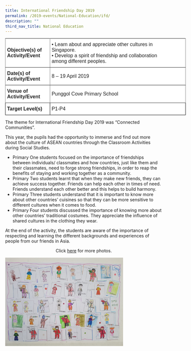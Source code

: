 ```yaml
---
title: International Friendship Day 2019
permalink: /2019-events/National-Education/ifd/
description: ""
third_nav_title: National Education
---
```

<style type="text/css">
.tg  {border-collapse:collapse;border-spacing:0;margin:0px auto;}
.tg td{border-color:black;border-style:solid;border-width:1px;font-family:Arial, sans-serif;font-size:14px;
  overflow:hidden;padding:10px 5px;word-break:normal;}
.tg th{border-color:black;border-style:solid;border-width:1px;font-family:Arial, sans-serif;font-size:14px;
  font-weight:normal;overflow:hidden;padding:10px 5px;word-break:normal;}
.tg .tg-kdpx{background-color:#FFF;border-color:inherit;color:#222;font-size:16px;text-align:left;vertical-align:middle}
.tg .tg-x4x2{background-color:#FFF;border-color:inherit;color:#222;font-size:16px;font-weight:bold;text-align:left;
  vertical-align:middle}
.tg .tg-hsqg{background-color:#FFF;font-size:16px;text-align:left;vertical-align:middle}
.tg .tg-tzfb{background-color:#FFF;font-size:16px;font-weight:bold;text-align:left;vertical-align:middle}
</style>
<table class="tg" style="undefined;table-layout: fixed; width: 579px">
<colgroup>
<col style="width: 143px">
<col style="width: 436px">
</colgroup>
<tbody>
  <tr>
    <td class="tg-x4x2">Objective(s) of Activity/Event</td>
    <td class="tg-kdpx">• Learn about and a<span style="background-color:initial">ppreciate other cultures in </span><br><span style="background-color:initial">  Singapore.</span><br>• Develop a spirit of friendship and collaboration<br>  among different peoples.</td>
  </tr>
  <tr>
    <td class="tg-x4x2">Date(s) of Activity/Event</td>
    <td class="tg-kdpx">8 – 19 April 2019</td>
  </tr>
  <tr>
    <td class="tg-x4x2">Venue of Activity/Event</td>
    <td class="tg-kdpx">Punggol Cove Primary School</td>
  </tr>
  <tr>
    <td class="tg-tzfb">Target Level(s)</td>
    <td class="tg-hsqg">P1-P4</td>
  </tr>
</tbody>
</table>


The theme for International Friendship Day 2019 was “Connected Communities”.

This year, the pupils had the opportunity to immerse and find out more about the culture of ASEAN countries through the Classroom Activities during Social Studies.

* Primary One students focused on the importance of friendships between individuals/ classmates and how countries, just like them and their classmates, need to forge strong friendships, in order to reap the benefits of staying and working together as a community.
* Primary Two students learnt that when they make new friends, they can achieve success together. Friends can help each other in times of need. Friends understand each other better and this helps to build harmony.
* Primary Three students understand that it is important to know more about other countries’ cuisines so that they can be more sensitive to different cultures when it comes to food.
* Primary Four students discussed the importance of knowing more about other countries’ traditional costumes. They appreciate the influence of shared cultures in the clothing they wear.

At the end of the activity, the students are aware of the importance of respecting and learning the different backgrounds and experiences of people from our friends in Asia.


<center>Click <a href="https://www.flickr.com/photos/142848383@N02/albums/72157710432241862">here</a> for more photos.</center>


<img src="/images/CC1.jpeg" 
     style="width:75%">